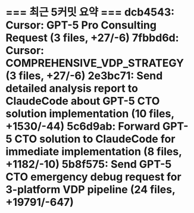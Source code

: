 === 최근 5커밋 요약 ===
dcb4543: Cursor: GPT-5 Pro Consulting Request (3 files, +27/-6)
7fbbd6d: Cursor: COMPREHENSIVE_VDP_STRATEGY (3 files, +27/-6)
2e3bc71: Send detailed analysis report to ClaudeCode about GPT-5 CTO solution implementation (10 files, +1530/-44)
5c6d9ab: Forward GPT-5 CTO solution to ClaudeCode for immediate implementation (8 files, +1182/-10)
5b8f575: Send GPT-5 CTO emergency debug request for 3-platform VDP pipeline (24 files, +19791/-647)
=======================
